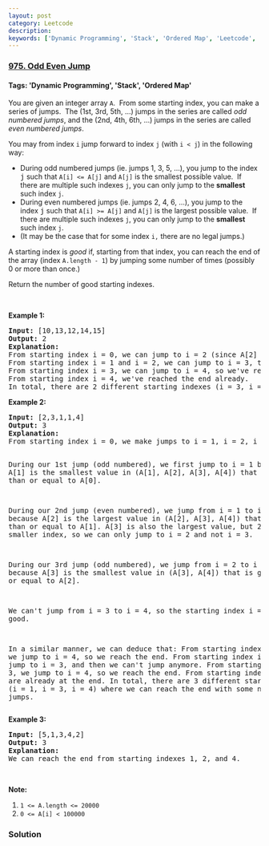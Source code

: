 ```yaml
---
layout: post
category: Leetcode
description: 
keywords: ['Dynamic Programming', 'Stack', 'Ordered Map', 'Leetcode', 'Hard']
---
```

### [975. Odd Even Jump](https://leetcode.com/problems/odd-even-jump)

#### Tags: 'Dynamic Programming', 'Stack', 'Ordered Map'

<div class="content__u3I1 question-content__JfgR"><div><p>You are given an integer array <code>A</code>.  From some starting index, you can make a series of jumps.  The (1st, 3rd, 5th, ...) jumps in the series are called <em>odd numbered jumps</em>, and the (2nd, 4th, 6th, ...) jumps in the series are called <em>even numbered jumps</em>.</p>
<p>You may from index <code>i</code> jump forward to index <code><font face="monospace">j</font></code> (with <code>i &lt; j</code>) in the following way:</p>
<ul>
<li>During odd numbered jumps (ie. jumps 1, 3, 5, ...), you jump to the index <font face="monospace">j</font> such that <code>A[i] &lt;= A[j]</code> and <code>A[j]</code> is the smallest possible value.  If there are multiple such indexes <code><font face="monospace">j</font></code>, you can only jump to the <strong>smallest</strong> such index <code><font face="monospace">j</font></code>.</li>
<li>During even numbered jumps (ie. jumps 2, 4, 6, ...), you jump to the index <font face="monospace">j</font> such that <code>A[i] &gt;= A[j]</code> and <code>A[j]</code> is the largest possible value.  If there are multiple such indexes <code><font face="monospace">j</font></code>, you can only jump to the <strong>smallest</strong> such index <code><font face="monospace">j</font></code>.</li>
<li>(It may be the case that for some index <code><font face="monospace">i</font>,</code> there are no legal jumps.)</li>
</ul>
<p>A starting index is <em>good</em> if, starting from that index, you can reach the end of the array (index <code>A.length - 1</code>) by jumping some number of times (possibly 0 or more than once.)</p>
<p>Return the number of good starting indexes.</p>
<p> </p>
<p><strong>Example 1:</strong></p>
<pre><strong>Input: </strong><span id="example-input-1-1">[10,13,12,14,15]</span>
<strong>Output: </strong><span id="example-output-1">2</span>
<strong>Explanation: </strong>
From starting index i = 0, we can jump to i = 2 (since A[2] is the smallest among A[1], A[2], A[3], A[4] that is greater or equal to A[0]), then we can't jump any more.
From starting index i = 1 and i = 2, we can jump to i = 3, then we can't jump any more.
From starting index i = 3, we can jump to i = 4, so we've reached the end.
From starting index i = 4, we've reached the end already.
In total, there are 2 different starting indexes (i = 3, i = 4) where we can reach the end with some number of jumps.
</pre>
<div>
<p><strong>Example 2:</strong></p>
<pre><strong>Input: </strong><span id="example-input-2-1">[2,3,1,1,4]</span>
<strong>Output: </strong><span id="example-output-2">3</span>
<strong>Explanation: </strong>
From starting index i = 0, we make jumps to i = 1, i = 2, i = 3:

During our 1st jump (odd numbered), we first jump to i = 1 because A[1] is the smallest value in (A[1], A[2], A[3], A[4]) that is greater than or equal to A[0].

During our 2nd jump (even numbered), we jump from i = 1 to i = 2 because A[2] is the largest value in (A[2], A[3], A[4]) that is less than or equal to A[1].  A[3] is also the largest value, but 2 is a smaller index, so we can only jump to i = 2 and not i = 3.

During our 3rd jump (odd numbered), we jump from i = 2 to i = 3 because A[3] is the smallest value in (A[3], A[4]) that is greater than or equal to A[2].

We can't jump from i = 3 to i = 4, so the starting index i = 0 is not good.

In a similar manner, we can deduce that:
From starting index i = 1, we jump to i = 4, so we reach the end.
From starting index i = 2, we jump to i = 3, and then we can't jump anymore.
From starting index i = 3, we jump to i = 4, so we reach the end.
From starting index i = 4, we are already at the end.
In total, there are 3 different starting indexes (i = 1, i = 3, i = 4) where we can reach the end with some number of jumps.
</pre>
<div>
<p><strong>Example 3:</strong></p>
<pre><strong>Input: </strong><span id="example-input-3-1">[5,1,3,4,2]</span>
<strong>Output: </strong><span id="example-output-3">3</span>
<strong>Explanation: </strong>
We can reach the end from starting indexes 1, 2, and 4.
</pre>
</div>
</div>
<p> </p>
<p><strong>Note:</strong></p>
<ol>
<li><code>1 &lt;= A.length &lt;= 20000</code></li>
<li><code>0 &lt;= A[i] &lt; 100000</code></li>
</ol></div></div>

### Solution
